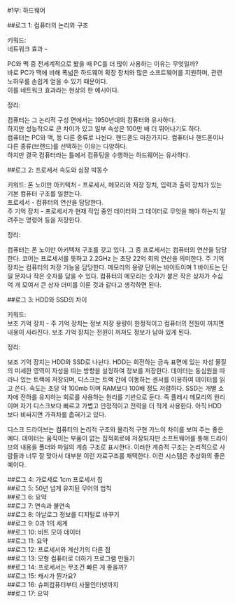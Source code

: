 #1부: 하드웨어

##로그 1: 컴퓨터의 논리와 구조

키워드:  
 네트워크 효과 -

PC와 맥 중 전세계적으로 봤을 때 PC를 더 많이 사용하는 이유는 무엇일까?  
바로 PC가 맥에 비해 폭넓은 하드웨어 확장 장치와 많은 소프트웨어를 지원하며, 관련 노하우를 손쉽게 얻을 수 있기 때문이다.  
이를 네트워크 효과라는 현상의 한 예시이다.

정리:

컴퓨터는 그 논리적 구성 면에서는 1950년대의 컴퓨터와 유사하다.  
하지만 성능적으로 큰 차이가 있고 일부 속성은 100만 배 더 뛰어나기도 하다.  
컴퓨터는 PC와 맥, 등 다른 종류로 나뉜다. 핸드폰도 마찬가지다. 컴퓨터나 핸드폰이나 다른 종류(브랜드)를 선택하는 이유는 다양하다.  
하지만 결국 컴퓨터라는 틀에서 컴퓨팅을 수행하는 하드웨어는 유사하다.

##로그 2: 프로세서 속도와 심장 박동수

키워드:
폰 노이만 아키텍처 - 프로세서, 메모리와 저장 장치, 입력과 출력 장치가 있는 기본 컴퓨터 구조를 일컫는다.  
프로세서 - 컴퓨터의 연산을 담당한다.  
주 기억 장치 - 프로세서가 현재 작업 중인 데이터와 그 데이터로 무엇을 해야 하는지 알려주는 명령어 등을 저장한다.

정리:

컴퓨터는 폰 노이만 아키텍처 구조를 갖고 있다. 그 중 프로세서는 컴퓨터의 연산을 담당한다. 코어는 프로세서를 뜻하고 2.2GHz 는 초당 22억 회의 연산을 의미한다. 주 기억 장치는 컴퓨터의 저장 기능을 담당한다. 메모리의 용량 단위는 바이트이며 1 바이트는 단일 문자나 작은 숫자를 담을 수 있다. 컴퓨터의 메모리는 숫자가 붙은 작은 상자가 수십억 개 모여서 큰 상자 더미를 이룬 것과 같다고 생각하면 된다.

##로그 3: HDD와 SSD의 차이

키워드:  
보조 기억 장치 - 주 기억 장치는 정보 저장 용량이 한정적이고 컴퓨터의 전원이 꺼지면 내용이 사라진다. 보조 기억 장치는 전원이 꺼져도 정보가 남아 있게 된다.

정리:

보조 기억 장치는 HDD와 SSD로 나뉜다. HDD는 회전하는 금속 표면에 있는 자성 물질의 미세한 영역이 자성을 띠는 방향을 설정하여 정보를 저장한다. 데이터는 동심원을 따라나 있는 트랙에 저장되며, 디스크는 트랙 간에 이동하는 센서를 이용하여 데이터를 읽고 쓴다. 속도는 초당 약 100mb 이며 RAM보다 100배 정도 저렴하다. SSD는 개별 소자에 전하를 유지하는 회로를 사용하는 원리를 기반으로 둔다. 즉 플래시 메모리의 원리이며 자기 디스크보다 빠르고 가볍고 안정적이고 전력을 더 적게 사용한다. 아직 HDD 보다 비싸지면 가격차를 좁혀가고 있다.

디스크 드라이브는 컴퓨터의 논리적 구조와 물리적 구현 가느이 차이를 보여 주는 좋은 예다. 데이터는 움직이는 부품이 없는 집적회로에 저장되지만 소프트웨어를 통해 드라이브의 내용을 폴더와 파일의 계층 구조로 표시한다. 이러한 계층적 구조는 논리적으로 사람들과 너무 잘 맞아서 대부분 이런 자료구조를 채택한다. 이런 시스템은 추상화의 좋은 예이다.

##로그 4: 가로세로 1cm 프로세서 칩  
##로그 5: 50년 넘게 유지된 무어의 법칙  
##로그 6: 요약  
##로그 7: 연속과 불연속  
##로그 8: 아날로그 정보를 디지털로 바꾸기  
##로그 9: 0과 1의 세계  
##로그 10: 비트 모아 데이터  
##로그 11: 요약  
##로그 12: 프로세서와 계산기의 다른 점  
##로그 13: 모형 컴퓨터로 더하기 프로그램 만들기  
##로그 14: 프로세서는 무조건 빠른 게 좋을까?  
##로그 15: 캐시가 뭔가요?  
##로그 16: 슈퍼컴퓨터부터 사물인터넷까지  
##로그 17: 요약
